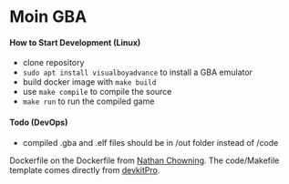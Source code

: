# Moin GBA

#### How to Start Development (Linux)
* clone repository
* `sudo apt install visualboyadvance` to install a GBA emulator
* build docker image with `make build`
* use `make compile` to compile the source
* `make run` to run the compiled game

#### Todo (DevOps)
* compiled .gba and .elf files should be in /out folder instead of /code


Dockerfile on the Dockerfile from [Nathan Chowning](https://github.com/nchowning/dockerfiles/tree/master/switchdev). 
The code/Makefile template comes directly from [devkitPro](https://github.com/devkitPro/gba-examples).